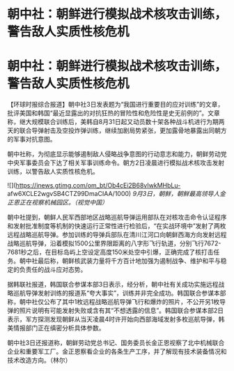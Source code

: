 # 朝中社：朝鲜进行模拟战术核攻击训练，警告敌人实质性核危机

# 朝中社：朝鲜进行模拟战术核攻击训练，警告敌人实质性核危机

【环球时报综合报道】朝中社3日发表题为“我国进行重要目的应对训练”的文章，批评美国和韩国“最近显露出的对抗狂热的冒险性和危险性是史无前例的”。文章称，继大规模联合训练后，美韩自8月31日起又动员数十架各种战斗机进行为期两天的联合导弹射击及空投炸弹训练，继续加剧局势紧张，更加露骨地暴露出同朝方的军事对抗意图。

朝中社称，为彻底显示能够遏制敌人侵略战争意图的行动意志和能力，朝鲜劳动党中央军事委员会下达了相关军事训练命令。朝方2日凌晨进行模拟战术核攻击发射训练，以警告敌人实质性核危机。

![](https://inews.gtimg.com/om_bt/Ob4cEi2B68vIwkMHbLu-
afw6XCLE2wgvSB4CTZ99DmaCIAA/1000) _9月3日，朝鲜，朝鲜最高领导人金正恩正在视察机械园区。（视觉中国）_

朝中社提到，朝鲜人民军西部地区战略巡航导弹运用部队在对核攻击命令认证程序和发射批准制度等机制的快速运行正常性进行检验后，“在实战环境中”发射了两枚远程战略巡航导弹。参加训练的导弹兵部队在清川江河口向朝鲜西海方向发射远程战略巡航导弹，沿着模拟1500公里界限距离的八字形飞行轨道，分别飞行7672-7681秒之后，在目标岛屿上空设定高度150米处空中引爆，正确完成了核打击任务。朝中社最后称，朝鲜核武装力量将千方百计地加强为遏制战争、维护和平与稳定的负责任的战斗应对态势。

据韩联社报道，韩国联合参谋本部3日表示，经分析，朝中社有关成功实施远程战略巡航导弹发射训练的报道系“夸大事实”，训练并非完全成功。韩国联合参谋本部称，朝中社仅公布了其中1枚远程战略巡航导弹飞行和爆炸的照片，不公开另1枚导弹的照片说明有可能发射失败或含有其“不想透露的信息”。韩国联合参谋本部2日表示，军方探测发现朝鲜从当天凌晨4时许开始向西部海域发射多枚巡航导弹，韩美情报部门正在缜密分析具体参数。

朝中社3日还报道称，朝鲜劳动党总书记、国务委员长金正恩视察了北中机械联合企业和重要军工厂。金正恩察看企业的各条生产工序，并了解现有技术装备情况和技术改造方向。（林尔）


